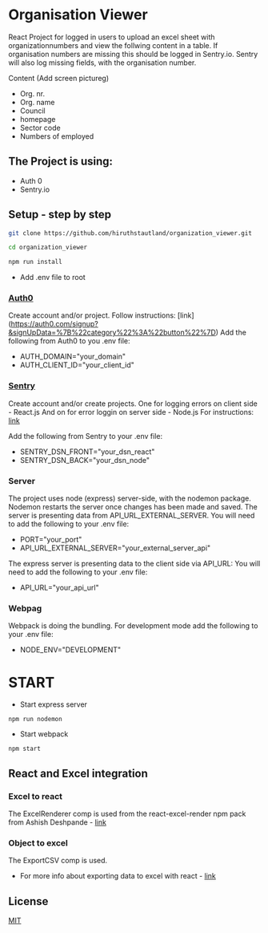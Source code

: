 # Organisation Viewer

React Project for logged in users to upload an excel sheet with organizationnumbers and view the follwing content in a table.
If organisation numbers are missing this should be logged in Sentry.io.
Sentry will also log missing fields, with the organisation number.

Content (Add screen pictureg)

- Org. nr.
- Org. name
- Council
- homepage
- Sector code
- Numbers of employed

## The Project is using:

- Auth 0
- Sentry.io

## Setup - step by step

```bash
git clone https://github.com/hiruthstautland/organization_viewer.git

cd organization_viewer

npm run install
```

- Add .env file to root

### [Auth0](https://auth0.com/)

Create account and/or project.
Follow instructions: [link]
(https://auth0.com/signup?&signUpData=%7B%22category%22%3A%22button%22%7D)
Add the following from Auth0 to you .env file:

- AUTH_DOMAIN="your_domain"
- AUTH_CLIENT_ID="your_client_id"

### [Sentry](https://sentry.io/welcome/)

Create account and/or create projects.
One for logging errors on client side - React.js
And on for error loggin on server side - Node.js
For instructions: [link](https://sentry.io/signup/)

Add the following from Sentry to your .env file:

- SENTRY_DSN_FRONT="your_dsn_react"
- SENTRY_DSN_BACK="your_dsn_node"

### Server

The project uses node (express) server-side, with the nodemon package.
Nodemon restarts the server once changes has been made and saved.
The server is presenting data from API_URL_EXTERNAL_SERVER.
You will need to add the following to your .env file:

- PORT="your_port"
- API_URL_EXTERNAL_SERVER="your_external_server_api"

The express server is presenting data to the client side via API_URL:
You will need to add the following to your .env file:

- API_URL="your_api_url"

### Webpag

Webpack is doing the bundling.
For development mode add the following to your .env file:

- NODE_ENV="DEVELOPMENT"

# START

- Start express server

```
npm run nodemon
```

- Start webpack

```
npm start
```

## React and Excel integration

### Excel to react

The ExcelRenderer comp is used from the react-excel-render npm pack from Ashish Deshpande - [link](https://github.com/ashishd751/react-excel-renderer)

### Object to excel

The ExportCSV comp is used.

- For more info about exporting data to excel with react - [link](https://blog.bitsrc.io/exporting-data-to-excel-with-react-6943d7775a92#:~:text=Here%20is%20a%20simple%20app,downloaded%20in%20an%20excel%20sheet.&text=You%20can%20import%20the%20project%20from%20here%20and%20run%20it%20directly)

## License

[MIT](https://choosealicense.com/licenses/mit/)

